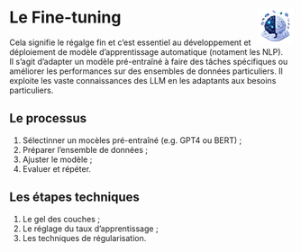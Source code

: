 # **Le Fine-tuning**<a href="../../"><img src="../../../assets/images/ai1.png" alt="Les intelligences artificielles" align="right" height="64px"></a>
Cela signifie le régalge fin et c’est essentiel au développement et déploiement de modèle d’apprentissage automatique (notament les NLP).  
Il s’agit d’adapter un modèle pré-entraîné à faire des tâches spécifiques ou améliorer les performances sur des ensembles de données particuliers. Il exploite les vaste connaissances des LLM en les adaptants aux besoins particuliers.
## **Le processus**
1. Sélectinner un mocèles pré-entraîné (e.g. GPT4 ou BERT) ;
2. Préparer l’ensemble de données <!--  : L'ensemble doit être bien étiqueter et de grande qualité pour que le fine-tuning soit efficace. -->;
3. Ajuster le modèle <!-- : Le nouvel eneble de données sert à ré-entraîner le modèle de données, mettre à jour les poids et biais du modèles pour mieux l'adapter à une tâche spécifique. -->;
4. Evaluer et répéter<!-- : En permance le modèle doit être évaluer sur un ensemble de validations et répéter le processus d'entraînement. Ajuster les paramètres et modifier l'ensemble de données, puis affine les réglages au besoin. -->.
## **Les étapes techniques**
1. Le gel des couches<!--  : les premières couches ne sont pas entraîner pour conserver la compréhension générale de la langue et d'autres sont affinées pour les tâches spédifiques. --> ;
2. Le réglage du taux d’apprentissage<!-- : Le taux d'apprentissage est minutieusement gérer (pour la plupart des projets). Le but du taux d'apprentissage faible est d'éviter l'oubli des connaissances précédement acquises. --> ;
3. Les techniques de régularisation<!--  : l'abandont ou le drop-out, la décroissances deds poinds... servent à éviter le suraprentissage ou l'overfiting lors du fine-tuning et veiller que le modèle et généraliser à des données inédites.-->.